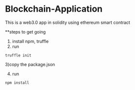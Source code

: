 # Blockchain-Application
This is a web3.0 app in solidity using ethereum smart contract


**steps to get going

1) install npm, truffle
2) run 
```
truffle init
```
3)copy the package.json

4) run 
```
npm install
```
